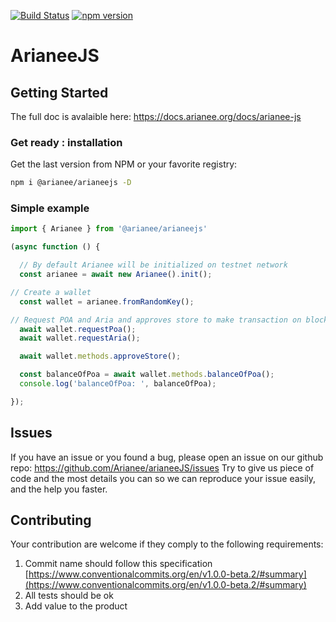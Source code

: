 [![Build Status](https://travis-ci.org/Arianee/arianeeJS.svg?branch=master)](https://travis-ci.org/Arianee/arianeeJS)
[![npm version](https://img.shields.io/npm/v/@arianee/arianeejs.svg?style=flat)](https://www.npmjs.com/package/@arianee/arianeejs)

# ArianeeJS


## Getting Started

The full doc is avalaible here: https://docs.arianee.org/docs/arianee-js
 
### Get ready : installation
  
  Get the last version from NPM or your favorite registry:

````sh
npm i @arianee/arianeejs -D
````

### Simple example

```javascript
import { Arianee } from '@arianee/arianeejs'

(async function () {

  // By default Arianee will be initialized on testnet network
  const arianee = await new Arianee().init();

// Create a wallet
  const wallet = arianee.fromRandomKey();

// Request POA and Aria and approves store to make transaction on blockchain
  await wallet.requestPoa();
  await wallet.requestAria();

  await wallet.methods.approveStore();

  const balanceOfPoa = await wallet.methods.balanceOfPoa();
  console.log('balanceOfPoa: ', balanceOfPoa);

});
```  

## Issues

If you have an issue or you found a bug, please open an issue on our github repo: https://github.com/Arianee/arianeeJS/issues
Try to give us piece of code and the most details you can so we can reproduce your issue easily, and the help you faster.

## Contributing

Your contribution are welcome if they comply to the following requirements:

 1. Commit name should follow this specification [https://www.conventionalcommits.org/en/v1.0.0-beta.2/#summary](https://www.conventionalcommits.org/en/v1.0.0-beta.2/#summary)
 2. All tests should be ok
 3. Add value to the product
